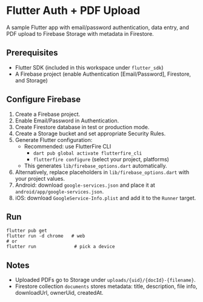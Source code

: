 # Flutter Auth + PDF Upload

A sample Flutter app with email/password authentication, data entry, and PDF upload to Firebase Storage with metadata in Firestore.

## Prerequisites
- Flutter SDK (included in this workspace under `flutter_sdk`)
- A Firebase project (enable Authentication [Email/Password], Firestore, and Storage)

## Configure Firebase
1. Create a Firebase project.
2. Enable Email/Password in Authentication.
3. Create Firestore database in test or production mode.
4. Create a Storage bucket and set appropriate Security Rules.
5. Generate Flutter configuration:
   - Recommended: use FlutterFire CLI
     - `dart pub global activate flutterfire_cli`
     - `flutterfire configure` (select your project, platforms)
   - This generates `lib/firebase_options.dart` automatically.
6. Alternatively, replace placeholders in `lib/firebase_options.dart` with your project values.
7. Android: download `google-services.json` and place it at `android/app/google-services.json`.
8. iOS: download `GoogleService-Info.plist` and add it to the `Runner` target.

## Run
```
flutter pub get
flutter run -d chrome   # web
# or
flutter run              # pick a device
```

## Notes
- Uploaded PDFs go to Storage under `uploads/{uid}/{docId}-{filename}`.
- Firestore collection `documents` stores metadata: title, description, file info, downloadUrl, ownerUid, createdAt.
